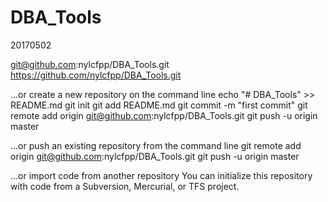 # DBA_Tools
20170502

git@github.com:nylcfpp/DBA_Tools.git
https://github.com/nylcfpp/DBA_Tools.git

…or create a new repository on the command line
echo "# DBA_Tools" >> README.md
git init
git add README.md
git commit -m "first commit"
git remote add origin git@github.com:nylcfpp/DBA_Tools.git
git push -u origin master

…or push an existing repository from the command line
git remote add origin git@github.com:nylcfpp/DBA_Tools.git
git push -u origin master

…or import code from another repository
You can initialize this repository with code from a Subversion, Mercurial, or TFS project.
